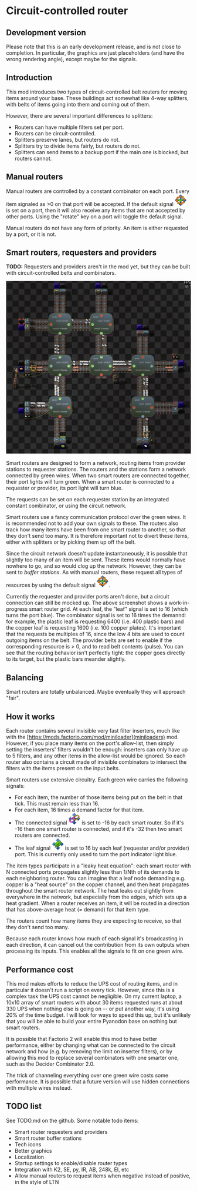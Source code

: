 # Circuit-controlled router

## Development version

Please note that this is an early development release, and is not close to completion.  In particular, the graphics are just placeholders (and have the wrong rendering angle), except maybe for the signals.

## Introduction

This mod introduces two types of circuit-controlled belt routers for moving items around your base.  These buildings act somewhat like 4-way splitters, with belts of items going into them and coming out of them.

However, there are several important differences to splitters:
* Routers can have multiple filters set per port.
* Routers can be circuit-controlled.
* Splitters preserve lanes, but routers do not.
* Splitters try to divide items fairly, but routers do not.
* Splitters can send items to a backup port if the main one is blocked, but routers cannot.

## Manual routers

Manual routers are controlled by a constant combinator on each port.  Every item signaled as >0 on that port will be accepted.  If the default signal ![default_signal_icon](resources/default.png) is set on a port, then it will also receive any items that are not accepted by other ports.  Using the "rotate" key on a port will toggle the default signal.

Manual routers do not have any form of priority.  An item is either requested by a port, or it is not.

## Smart routers, requesters and providers

**TODO:** Requesters and providers aren't in the mod yet, but they can be built with circuit-controlled belts and combinators.

![smart router screenshot](resources/screenshot-smart.jpg)

Smart routers are designed to form a network, routing items from provider stations to requester stations.  The routers and the stations form a network connected by green wires.  When two smart routers are connected together, their port lights will turn green.  When a smart router is connected to a requester or provider, its port light will turn blue.

The requests can be set on each requester station by an integrated constant combinator, or using the circuit network.

Smart routers use a fancy communication protocol over the green wires.  It is recommended not to add your own signals to these.  The routers also track how many items have been from one smart router to another, so that they don't send too many.  It is therefore important not to divert these items, either with splitters or by picking them up off the belt.

Since the circuit network doesn't update instantaneously, it is possible that slightly too many of an item will be sent.  These items would normally have nowhere to go, and so would clog up the network.  However, they can be sent to
*buffer stations*.  As with manual routers, these request all types of resources by using the default signal ![default_signal_icon](resources/default.png).

Currently the requester and provider ports aren't done, but a circuit connection can still be mocked up.  The above screenshot shows a work-in-progress smart router grid.  At each leaf, the "leaf" signal is set to 16 (which turns the port blue).  The combinator signal is set to 16 times the demannd: for example, the plastic leaf is requesting 6400 (i.e. 400 plastic bars) and the copper leaf is requesting 1600 (i.e. 100 copper plates).  It's important that the requests be multiples of 16, since the low 4 bits are used to count outgoing items on the belt.  The provider belts are set to enable if the corresponding resource is > 0, and to read belt contents (pulse).  You can see that the routing behavior isn't perfectly tight: the copper goes directly to its target, but the plastic bars meander slightly.

## Balancing

Smart routers are totally unbalanced.  Maybe eventually they will approach "fair".

## How it works

Each router contains several invisible very fast filter inserters, much like with the [https://mods.factorio.com/mod/miniloader](miniloaders) mod.  However, if you place many items on the port's allow-list, then simply setting the inserters' filters wouldn't be enough: inserters can only have up to 5 filters, and any other items in the allow-list would be ignored.  So each router also contains a circuit made of invisible combinators to intersect the filters with the items present on the input belts.

Smart routers use extensive circuitry.  Each green wire carries the following signals:
* For each item, the number of those items being put on the belt in that tick.  This must remain less than 16.
* For each item, 16 times a demand factor for that item.
* The connected signal ![connected_signal_icon](resources/connected.png) is set to -16 by each smart router.  So if it's -16 then one smart router is connected, and if it's -32 then two smart routers are connected.
* The leaf signal ![leaf_signal_icon](resources/leaf.png) is set to 16 by each leaf (requester and/or provider) port.  This is currently only used to turn the port indicator light blue.

The item types participate in a "leaky heat equation": each smart router with N connected ports propagates slightly less than 1/Nth of its demands to each neighboring router.  You can imagine that a leaf node demanding e.g. copper is a "heat source" on the copper channel, and then heat propagates throughout the smart router network.  The heat leaks out slightly from everywhere in the network, but especially from the edges, which sets up a heat gradient.  When a router receives an item, it will be routed in a direction that has above-average heat (= demand) for that item type.

The routers count how many items they are expecting to receive, so that they don't send too many.

Because each router knows how much of each signal it's broadcasting in each direction, it can cancel out the contribution from its own outputs when processing its inputs.  This enables all the signals to fit on one green wire.

## Performance cost

This mod makes efforts to reduce the UPS cost of routing items, and in particular it doesn't run a script on every tick.  However, since this is a complex task the UPS cost cannot be negligible.  On my current laptop, a 10x10 array of smart routers with about 30 items requested runs at about 330 UPS when nothing else is going on -- or put another way, it's using 20% of the time budget.  I will look for ways to speed this up, but it's unlikely that you will be able to build your entire Pyanodon base on nothing but smart routers.

It is possible that Factorio 2 will enable this mod to have better performance, either by changing what can be connected to the circuit network and how (e.g. by removing the limit on inserter filters), or by allowing this mod
to replace several combinators with one smarter one, such as the Decider Combinator 2.0.

The trick of channeling everything over one green wire costs some performance.  It is possible that a future version will use hidden connections with multiple wires instead.

## TODO list

See TODO.md on the github.  Some notable todo items:
* Smart router requesters and providers
* Smart router buffer stations
* Tech icons
* Better graphics
* Localization
* Startup settings to enable/disable router types
* Integration with K2, SE, py, IR, AB, 248k, EI, etc
* Allow manual routers to request items when negative instead of positive, in the style of LTN